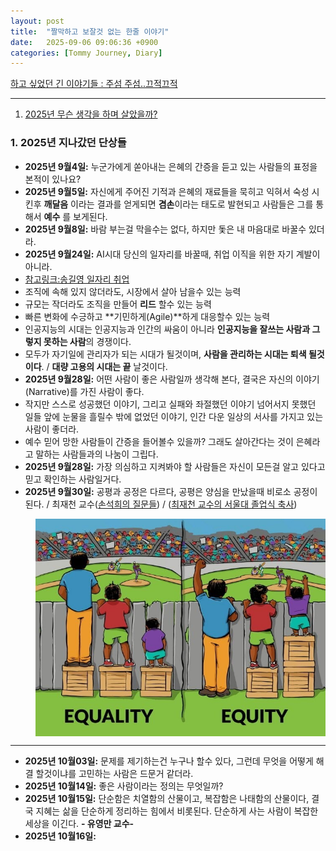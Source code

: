 ```yaml
---
layout: post
title:  "짤막하고 보잘것 없는 한줄 이야기"
date:   2025-09-06 09:06:36 +0900
categories: [Tommy Journey, Diary]
---
```


[하고 싶었던 긴 이야기들 : 주섬 주섬..끄적끄적](https://2stepway.tistory.com/)

------

1. [2025년 무슨 생각을 하며 살았을까?](#1-2025년-지나갔던-단상들)

### 1. 2025년 지나갔던 단상들

- **2025년 9월4일:** 누군가에게 쏟아내는 은혜의 간증을 듣고 있는 사람들의 표정을 본적이 있나요?
- **2025년 9월5일:** 자신에게 주어진 기적과 은혜의 재료들을 묵히고 익혀서 숙성 시킨후 **깨달음** 이라는 결과를 얻게되면 **겸손**이라는 
태도로 발현되고 사람들은 그를 통해서 **예수** 를 보게된다.  
- **2025년 9월8일:** 바람 부는걸 막을수는 없다, 하지만 돛은 내 마음대로 바꿀수 있더라. 
- **2025년 9월24일:** AI시대 당신의 일자리를 바꿀때, 취업 이직을 위한 자기 계발이 아니라. 
- [참고링크:송길영 일자리 취업](https://www.youtube.com/watch?v=lVVPmhJjCjA&fbclid=IwY2xjawNAPmlleHRuA2FlbQIxMABicmlkETF2TzJrd2RIMG5xdGhzTkdhAR5FEBKi2HqLIox5mwkswVtHdhZ3I1f7oxQUWNtxOHgq4p8lYS2ltVDtI67dpQ_aem_DTQAC_4MlE54cXiH6FPtnQ)
- 조직에 속해 있지 않더라도, 시장에서 살아 남을수 있는 능력 
- 규모는 작더라도 조직을 만들어 **리드** 할수 있는 능력 
- 빠른 변화에 수긍하고 **기민하게(Agile)**하게 대응할수 있는 능력
- 인공지능의 시대는 인공지능과 인간의 싸움이 아니라 **인공지능을 잘쓰는 사람과 그렇지 못하는 사람**의 경쟁이다.  
- 모두가 자기일에 관리자가 되는 시대가 될것이며, **사람을 관리하는 시대는 퇴색 될것이다**. / **대량 고용의 시대는 끝** 날것이다.
- **2025년 9월28일:** 어떤 사람이 좋은 사람일까 생각해 본다, 결국은 자신의 이야기(Narrative)를 가진 사람이 좋다. 
- 작지만 스스로 성공했던 이야기, 그리고 실패와 좌절했던 이야기 넘어서지 못했던 일들 앞에 눈물을 흘릴수 밖에 없었던 이야기, 인간 다운 일상의 서사를 가지고 있는 사람이 좋더라. 
- 예수 믿어 망한 사람들이 간증을 들어볼수 있을까? 그래도 살아간다는 것이 은혜라고 말하는 사람들과의 나눔이 그립다.
- **2025년 9월28일:** 가장 의심하고 지켜봐야 할 사람들은 자신이 모든걸 알고 있다고 믿고 확인하는 사람일거다. 
- **2025년 9월30일:** 공평과 공정은 다르다, 공평은 양심을 만났을때 비로소 공정이 된다. / 최재천 교수([손석희의 질문들][1]) / ([최재천 교수의 서울대 졸업식 축사][2])

[1]: https://www.youtube.com/watch?v=8zzNBLj_FPM "손석희의 질문들"
[2]: https://www.youtube.com/watch?v=coi-iUjPK14&t=63s "최재천 교수의 서울대 졸업식 축사"
> <img src="/img/2025life/equality.png" alt="screenshot" align=left width="650"/>
<div style="clear:both;"></div>

------------
- **2025년 10월03일:** 문제를 제기하는건 누구나 할수 있다, 그런데 무엇을 어떻게 해결 할것이냐를 고민하는 사람은 드문거 같더라. 
- **2025년 10월14일:** 좋은 사람이라는 정의는 무엇일까? 
- **2025년 10월15일:** 단순함은 치열함의 산물이고, 복잡함은 나태함의 산물이다, 결국 지혜는 삶을 단순하게 정리하는 힘에서 비롯된다. 단순하게 사는 사람이 복잡한 세상을 이긴다. **- 유영만 교수-**
- **2025년 10월16일:** 
